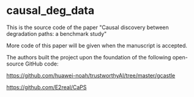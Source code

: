 # causal_deg_data

This is the source code of the paper "Causal discovery between degradation paths: a benchmark study"

More code of this paper will be given when the manuscript is accepted.

The authors built the project upon the foundation of the following open-source GitHub code:

https://github.com/huawei-noah/trustworthyAI/tree/master/gcastle

https://github.com/E2real/CaPS

